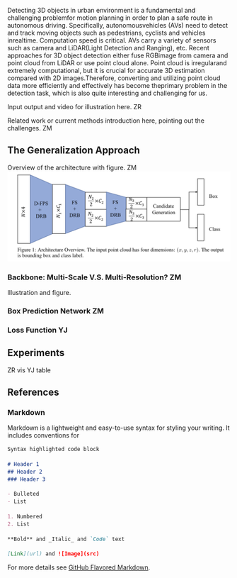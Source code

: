 Detecting 3D objects in urban environment is a fundamental and challenging problemfor motion planning in order to plan a safe route in autonomous driving. Specifically, autonomousvehicles (AVs) need to detect and track moving objects such as pedestrians, cyclists and vehicles inrealtime. Computation speed is critical. AVs carry a variety of sensors such as camera and LiDAR(Light Detection and Ranging), etc.  Recent approaches for 3D object detection either fuse RGBimage from camera and point cloud from LiDAR or use point cloud alone. Point cloud is irregularand extremely computational, but it is crucial for accurate 3D estimation compared with 2D images.Therefore, converting and utilizing point cloud data more efficiently and effectively has become theprimary problem in the detection task, which is also quite interesting and challenging for us. 

Input output and video for illustration here. ZR

Related work or current methods introduction here, pointing out the challenges. ZM


## The Generalization Approach

Overview of the architecture with figure. ZM
![introduction](https://github.com/minzhang-1/fast-3d-object-detection/blob/gh-pages/doc/pipeline.png)

### Backbone: Multi-Scale V.S. Multi-Resolution? ZM

Illustration and figure.

### Box Prediction Network  ZM

### Loss Function  YJ

## Experiments

ZR vis
YJ table


## References


### Markdown

Markdown is a lightweight and easy-to-use syntax for styling your writing. It includes conventions for

```markdown
Syntax highlighted code block

# Header 1
## Header 2
### Header 3

- Bulleted
- List

1. Numbered
2. List

**Bold** and _Italic_ and `Code` text

[Link](url) and ![Image](src)
```

For more details see [GitHub Flavored Markdown](https://guides.github.com/features/mastering-markdown/).

